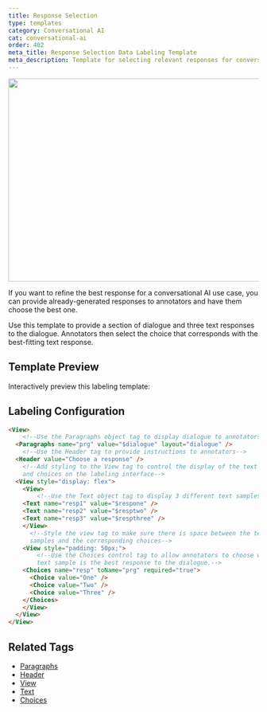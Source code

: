 ```yaml
---
title: Response Selection
type: templates
category: Conversational AI
cat: conversational-ai
order: 402
meta_title: Response Selection Data Labeling Template
meta_description: Template for selecting relevant responses for conversational AI use cases with Label Studio for your machine learning and data science projects.
---
```


<img src="/images/templates/response-selection.png" alt="" class="gif-border" width="552px" height="408px" />

If you want to refine the best response for a conversational AI use case, you can provide already-generated responses to annotators and have them choose the best one. 

Use this template to provide a section of dialogue and three text responses to the dialogue. Annotators then select the choice that corresponds with the best-fitting text response. 

## Template Preview

Interactively preview this labeling template:

<div id="main-preview"></div>

## Labeling Configuration

```html
<View>  
    <!--Use the Paragraphs object tag to display dialogue to annotators-->
  <Paragraphs name="prg" value="$dialogue" layout="dialogue" />
    <!--Use the Header tag to provide instructions to annotators-->
  <Header value="Choose a response" />
    <!--Add styling to the View tag to control the display of the text
    and choices on the labeling interface-->
  <View style="display: flex">
    <View>
        <!--Use the Text object tag to display 3 different text samples-->
    <Text name="resp1" value="$respone" />
    <Text name="resp2" value="$resptwo" />
    <Text name="resp3" value="$respthree" />
    </View>
      <!--Style the view tag to make sure there is space between the text
      samples and the corresponding choices-->
    <View style="padding: 50px;">
        <!--Use the Choices control tag to allow annotators to choose which
        text sample is the best response to the dialogue.-->
    <Choices name="resp" toName="prg" required="true">
      <Choice value="One" />
      <Choice value="Two" />
  	  <Choice value="Three" />
    </Choices>
    </View>
  </View>
</View>
```

## Related Tags

- [Paragraphs](/tags/paragraphs.html)
- [Header](/tags/header.html)
- [View](/tags/view.html)
- [Text](/tags/text.html)
- [Choices](/tags/choices.html)